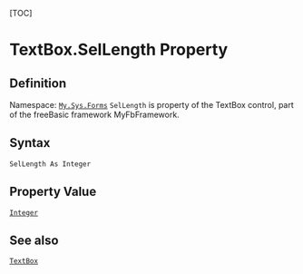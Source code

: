 [TOC]
# TextBox.SelLength Property

## Definition
Namespace: [`My.Sys.Forms`](My.Sys.Forms.md)
`SelLength` is property of the TextBox control, part of the freeBasic framework MyFbFramework.
## Syntax
```freeBasic
SelLength As Integer
```
## Property Value
[`Integer`]("https://www.freebasic.net/wiki/KeyPgInteger")
## See also
[`TextBox`](TextBox.md)
